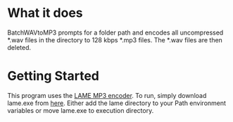 # What it does

BatchWAVtoMP3 prompts for a folder path and encodes all uncompressed \*.wav files in the directory to 128 kbps \*.mp3 files. The \*.wav files are then deleted.

# Getting Started

This program uses the [LAME MP3 encoder](http://lame.sourceforge.net/index.php). To run, simply download lame.exe from [here](http://www.rarewares.org/mp3-lame-bundle.php). Either add the lame directory to your Path environment variables or move lame.exe to execution directory.
